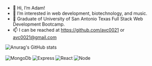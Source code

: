 - 👋 Hi, I’m Adam!
- 👀 I’m interested in web development, biotechnology, and music.
- 🌱 Graduate of University of San Antonio Texas Full Stack Web Development Bootcamp. 
- 📫 I can be reached at https://github.com/avc0021 or avc0021@gmail.com

![Anurag's GitHub stats](https://github-readme-stats.vercel.app/api?username=avc0021&anuraghazra&show_icons=true&theme=dark&hide=stars)</br>
</br>
![MongoDb](https://img.shields.io/badge/MongoDB-4EA94B?style=for-the-badge&logo=mongodb&logoColor=white)
![Express](https://img.shields.io/badge/Express.js-000000?style=for-the-badge&logo=express&logoColor=white)
![React](https://img.shields.io/badge/React-20232A?style=for-the-badge&logo=react&logoColor=61DAFB)
![Node](https://img.shields.io/badge/Node.js-339933?style=for-the-badge&logo=nodedotjs&logoColor=white)

